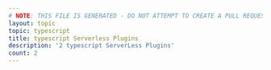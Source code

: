 ```yaml
---
# NOTE: THIS FILE IS GENERATED - DO NOT ATTEMPT TO CREATE A PULL REQUEST TO UPDATE THE DATA. 
layout: topic
topic: typescript
title: typescript Serverless Plugins
description: '2 typescript ServerLess Plugins'
count: 2
---
```

